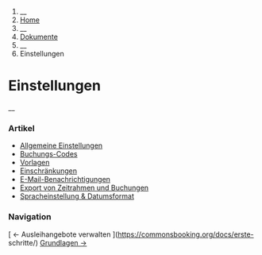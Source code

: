   1. __
  2. [ Home  ](https://commonsbooking.org/)
  3. __
  4. [ Dokumente  ](https://commonsbooking.org/dokumentation/)
  5. __
  6. Einstellungen 

#  Einstellungen

__

###  Artikel

  * [ Allgemeine Einstellungen ](https://commonsbooking.org/docs/einstellungen-2/allgemeine-einstellungen/)
  * [ Buchungs-Codes ](https://commonsbooking.org/docs/einstellungen-2/buchungscodes/)
  * [ Vorlagen ](https://commonsbooking.org/docs/einstellungen-2/e-mail-vorlagen/)
  * [ Einschränkungen ](https://commonsbooking.org/docs/einstellungen-2/einschraenkungen/)
  * [ E-Mail-Benachrichtigungen ](https://commonsbooking.org/docs/einstellungen-2/erinnerungs-e-mail/)
  * [ Export von Zeitrahmen und Buchungen ](https://commonsbooking.org/docs/einstellungen-2/export/)
  * [ Spracheinstellung & Datumsformat ](https://commonsbooking.org/docs/einstellungen-2/spracheinstellung-datumsformat/)

###  Navigation

[ ← Ausleihangebote verwalten ](https://commonsbooking.org/docs/erste-
schritte/) [ Grundlagen → ](https://commonsbooking.org/docs/grundlagen/)

